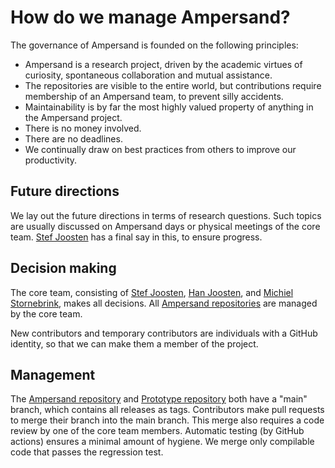 # How do we manage Ampersand?
The governance of Ampersand is founded on the following principles:
* Ampersand is a research project, driven by the academic virtues of curiosity, spontaneous collaboration and mutual assistance.
* The repositories are visible to the entire world, but contributions require membership of an Ampersand team, to prevent silly accidents.
* Maintainability is by far the most highly valued property of anything in the Ampersand project.
* There is no money involved.
* There are no deadlines.
* We continually draw on best practices from others to improve our productivity.

## Future directions
We lay out the future directions in terms of research questions.
Such topics are usually discussed on Ampersand days or physical meetings of the core team.
[Stef Joosten](https://github.com/stefjoosten) has a final say in this, to ensure progress.

## Decision making
The core team, consisting of [Stef Joosten](https://github.com/stefjoosten), [Han Joosten](https://github.com/hanjoosten), and [Michiel Stornebrink](https://github.com/Michiel-s),
makes all decisions.
All [Ampersand repositories](https://github.com/AmpersandTarski) are managed by the core team.

New contributors and temporary contributors are individuals with a GitHub identity, so that we can make them a member of the project.

## Management
The [Ampersand repository](https://github.com/AmpersandTarski/Ampersand) and [Prototype repository](https://github.com/AmpersandTarski/Prototype)
both have a "main" branch, which contains all releases as tags.
Contributors make pull requests to merge their branch into the main branch.
This merge also requires a code review by one of the core team members.
Automatic testing (by GitHub actions) ensures a minimal amount of hygiene.
We merge only compilable code that passes the regression test.